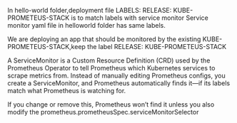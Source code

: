 In hello-world folder,deployment file
LABELS:
 RELEASE: KUBE-PROMETEUS-STACK
is to match labels with service monitor
Service monitor yaml file in helloworld folder has same labels.

We are deploying an app that should be monitored by the existing KUBE-PROMETEUS-STACK,keep the label 
RELEASE: KUBE-PROMETEUS-STACK

A ServiceMonitor is a Custom Resource Definition (CRD) used by the Prometheus Operator to tell Prometheus which Kubernetes services to scrape metrics from.
Instead of manually editing Prometheus configs, you create a ServiceMonitor, and Prometheus automatically finds it—if its labels match what Prometheus is watching for.

If you change or remove this, Prometheus won’t find it unless you also modify the prometheus.prometheusSpec.serviceMonitorSelector
